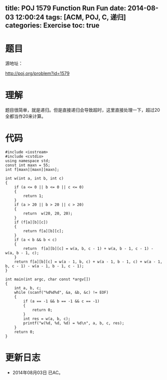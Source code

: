 ﻿title: POJ 1579 Function Run Fun
date: 2014-08-03 12:00:24
tags: [ACM, POJ, C, 递归]
categories: Exercise
toc: true
---
# 题目
源地址：

http://poj.org/problem?id=1579

# 理解
题目很简单，就是递归。但是直接递归会导致超时，这里直接处理一下，超过20全都当作20来计算。

<!-- more -->

# 代码
```
#include <iostream>
#include <cstdio>
using namespace std;
const int maxn = 55;
int f[maxn][maxn][maxn];

int w(int a, int b, int c)
{
    if (a <= 0 || b <= 0 || c <= 0)
    {
        return 1;
    }
    if (a > 20 || b > 20 || c > 20)
    {
        return  w(20, 20, 20);
    }
    if (f[a][b][c])
    {
        return f[a][b][c];
    }
    if (a < b && b < c)
    {
        return  f[a][b][c] = w(a, b, c - 1) + w(a, b - 1, c - 1) - w(a, b - 1, c);
    }
    return f[a][b][c] = w(a - 1, b, c) + w(a - 1, b - 1, c) + w(a - 1, b, c - 1) - w(a - 1, b - 1, c - 1);
}

int main(int argc, char const *argv[])
{
    int a, b, c;
    while (scanf("%d%d%d", &a, &b, &c) != EOF)
    {
        if (a == -1 && b == -1 && c == -1)
        {
            return 0;
        }
        int res = w(a, b, c);
        printf("w(%d, %d, %d) = %d\n", a, b, c, res);
    }
    return 0;
}
```
	
# 更新日志
- 2014年08月03日 已AC。